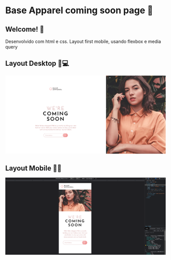 # Base Apparel coming soon page 🎈

## Welcome! 👋

Desenvolvido com html e css. Layout first mobile, usando flexbox e media query

## Layout Desktop 🎨💻

![Layout Desktop](./images/layout-desktop.png)

## Layout Mobile 🎨📱

![Layout Mobile](./images/layout-mobile.png)

